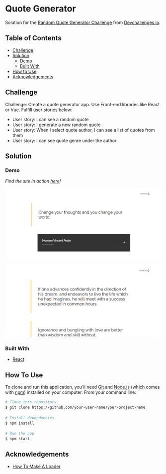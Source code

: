 # Quote Generator

Solution for the [Random Quote Generator Challenge](https://devchallenges.io/challenges/8Y3J4ucAMQpSnYTwwWW8) from [Devchallenges.io](https://devchallenges.io).

<!-- TABLE OF CONTENTS -->

## Table of Contents

- [Challenge](#challenge)
- [Solution](#solution)
  - [Demo](#demo)
  - [Built With](#built-with)
- [How to Use](#how-to-use)
- [Acknowledgements](#acknowledgements)

<!-- Challenge -->

## Challenge

Challenge: Create a quote generator app. Use Front-end libraries like React or Vue.
Fulfill user stories below:

- User story: I can see a random quote
- User story: I generate a new random quote
- User story: When I select quote author, I can see a list of quotes from them
- User story: I can see quote genre under the author

<!-- Solution -->

## Solution

### Demo

_Find the site in action [here](https://musing-pike-ae2f14.netlify.app/)!_

![screenshot-random-quote](src/images/randomQuote.PNG)

![screenshot-quotes-by-author](src/images/quotesByAuthor.PNG)

### Built With

<!-- This section should list any major frameworks that you built your project using. Here are a few examples.-->

- [React](https://reactjs.org/)

## How To Use

<!-- For example: -->

To clone and run this application, you'll need [Git](https://git-scm.com) and [Node.js](https://nodejs.org/en/download/) (which comes with [npm](http://npmjs.com)) installed on your computer. From your command line:

```bash
# Clone this repository
$ git clone https://github.com/your-user-name/your-project-name

# Install dependencies
$ npm install

# Run the app
$ npm start
```

## Acknowledgements

- [How To Make A Loader](https://www.w3schools.com/howto/howto_css_loader.asp)
